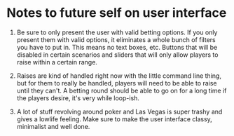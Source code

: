 # Notes to future self on user interface

1. Be sure to only present the user with valid betting options. If you 
only present them with valid options, it eliminates a whole bunch of 
filters you have to put in. This means no text boxes, etc. Buttons that 
will be disabled in certain scenarios and sliders that will only allow
players to raise within a certain range.

2. Raises are kind of handled right now with the little command line
thing, but for them to really be handled, players will need to be able
to raise until they can't. A betting round should be able to go on for 
a long time if the players desire, it's very while loop-ish.

3. A lot of stuff revolving around poker and Las Vegas is super trashy
and gives a lowlife feeling. Make sure to make the user interface classy,
minimalist and well done. 